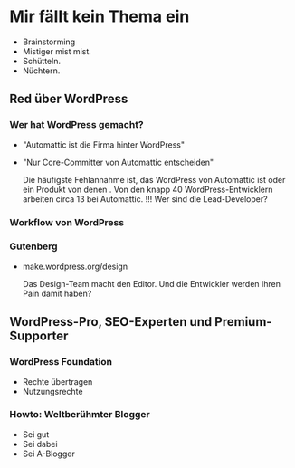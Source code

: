 # Mir fällt kein Thema ein

- Brainstorming
- Mistiger mist mist.
- Schütteln.
- Nüchtern.

## Red über WordPress


### Wer hat WordPress gemacht?

- "Automattic ist die Firma hinter WordPress"
- "Nur Core-Committer von Automattic entscheiden"

  Die häufigste Fehlannahme ist,
das WordPress von Automattic ist
oder ein Produkt von denen .
Von den knapp 40 WordPress-Entwicklern
arbeiten circa 13 bei Automattic.
!!! Wer sind die Lead-Developer?



### Workflow von WordPress







### Gutenberg

- make.wordpress.org/design

  Das Design-Team macht den Editor.
Und die Entwickler werden Ihren Pain damit haben?

## WordPress-Pro, SEO-Experten und Premium-Supporter


### WordPress Foundation

- Rechte übertragen
- Nutzungsrechte


### Howto: Weltberühmter Blogger

- Sei gut
- Sei dabei
- Sei A-Blogger
